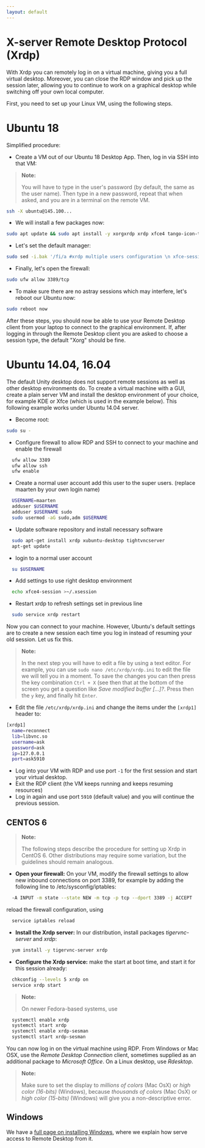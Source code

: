 ```yaml
---
layout: default
---
```

# X-server Remote Desktop Protocol (Xrdp)

With Xrdp you can remotely log in on a virtual machine, giving you a full virtual desktop. Moreover, you can close the RDP window and pick up the session later, allowing you to continue to work on a graphical desktop while switching off your own local computer.

First, you need to set up your Linux VM, using the following steps.

# Ubuntu 18

Simplified procedure:

* Create a VM out of our Ubuntu 18 Desktop App. Then, log in via SSH into that VM:

>**Note:**
>
>You will have to type in the user's password (by default, the same as the user name). Then type in a new password, repeat that when asked, and you are in a terminal on the remote VM.

```bash
ssh -X ubuntu@145.100...
```

* We will install a few packages now:

```bash
sudo apt update && sudo apt install -y xorgxrdp xrdp xfce4 tango-icon-theme
```

* Let's set the default manager:

```bash
sudo sed -i.bak '/fi/a #xrdp multiple users configuration \n xfce-session \n' /etc/xrdp/startwm.sh
```

* Finally, let's open the firewall:

```bash
sudo ufw allow 3389/tcp
```

* To make sure there are no astray sessions which may interfere, let's reboot our Ubuntu now:

```bash
sudo reboot now
```

After these steps, you should now be able to use your Remote Desktop client from your laptop to connect to the graphical environment. If, after logging in through the Remote Desktop client you are asked to choose a session type, the default "Xorg" should be fine.


#  Ubuntu 14.04, 16.04

The default Unity desktop does not support remote sessions as well as other desktop environments do. To create a virtual machine with a GUI, create a plain server VM and install the desktop environment of your choice, for example KDE or Xfce (which is used in the example below). This following example works under Ubuntu 14.04 server.

* Become root:

```bash
sudo su -
```

* Configure firewall to allow RDP and SSH to connect to your machine and enable the firewall

```bash
  ufw allow 3389
  ufw allow ssh
  ufw enable
```

* Create a normal user account add this user to the super users. (replace maarten by your own login name)

```bash
  USERNAME=maarten
  adduser $USERNAME
  adduser $USERNAME sudo
  sudo usermod -aG sudo,adm $USERNAME
```

* Update software repository and install necessary software

```bash
  sudo apt-get install xrdp xubuntu-desktop tightvncserver
  apt-get update
```

* login to a normal user account

```bash
  su $USERNAME
```

* Add settings to use right desktop environment

```bash
  echo xfce4-session >~/.xsession
```
* Restart xrdp to refresh settings set in previous line

```bash
  sudo service xrdp restart
```

Now you can connect to your machine. However, Ubuntu's default settings are to create a new session each time you log in instead of resuming your old session. Let us fix this. 

>**Note:**
>
>In the next step you will have to edit a file by using a text editor. For example, you can use `sudo nano /etc/xrdp/xrdp.ini` to edit the file we will tell you in a moment. To save the changes you can then press the key combination `Ctrl + X` (see then that at the bottom of the screen you get a question like _Save modified buffer [...]?_. Press then the `y` key, and finally hit `Enter`.

* Edit the file `/etc/xrdp/xrdp.ini` and change the items under the `[xrdp1]` header to:

```bash
[xrdp1]
  name=reconnect
  lib=libvnc.so
  username=ask
  password=ask
  ip=127.0.0.1
  port=ask5910
```

* Log into your VM with RDP and use port `-1` for the first session and start your virtual desktop.
* Exit the RDP client (the VM keeps running and keeps resuming resources)
* Log in again and use port `5910` (default value) and you will continue the previous session.



## CENTOS 6
>**Note:**
>
>The following steps describe the procedure for setting up Xrdp in CentOS 6. Other distributions may require some variation, but the guidelines should remain analogous.

* **Open your firewall:** On your VM, modify the firewall settings to allow new inbound connections on port 3389, for example by adding the following line to /etc/sysconfig/iptables:

```bash
  -A INPUT -m state --state NEW -m tcp -p tcp --dport 3389 -j ACCEPT
```

 reload the firewall configuration, using

```bash
  service iptables reload
```

* **Install the Xrdp server:** In our distribution, install packages _tigervnc-server_ and _xrdp_:

```bash
  yum install -y tigervnc-server xrdp
```

* **Configure the Xrdp service:** make the start at boot time, and start it for this session already:

```bash
  chkconfig --levels 5 xrdp on
  service xrdp start
```

>**Note:**
>
>On newer Fedora-based systems, use

```bash
  systemctl enable xrdp
  systemctl start xrdp
  systemctl enable xrdp-sesman
  systemctl start xrdp-sesman
```

You can now log in on the virtual machine using RDP. From Windows or Mac OSX, use the _Remote Desktop Connection_ client, sometimes supplied as an additional package to _Microsoft Office_. On a Linux desktop, use _Rdesktop_. 

>**Note:**
>
>Make sure to set the display to _millions of colors_ (Mac OsX) or _high color (16-bits)_ (Windows), because _thousands of colors_ (Mac OsX) or _high color (15-bits)_ (Windows) will give you a non-descriptive error.


## Windows

We have a [full page on installing Windows](Windows), where we explain how serve access to Remote Desktop from it.
